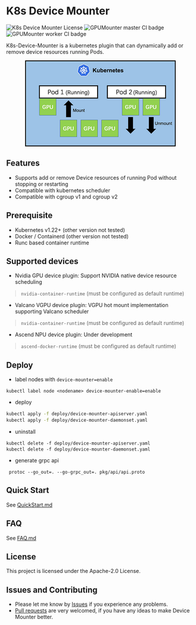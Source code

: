 # K8s Device Mounter

![K8s Device Mounter License](https://img.shields.io/github/license/pokerfaceSad/GPUMounter.svg)  ![GPUMounter master CI badge](https://github.com/pokerfaceSad/GPUMounter/workflows/GPUMounter-master%20CI/badge.svg)  ![GPUMounter worker CI badge](https://github.com/pokerfaceSad/GPUMounter/workflows/GPUMounter-worker%20CI/badge.svg)

K8s-Device-Mounter is a kubernetes plugin that can dynamically add or remove device resources running Pods.

<div align="center"> <img src="docs/images/SchematicDiagram.png" alt="Schematic Diagram Of Device Dynamic Mount"  /> </div>

## Features

* Supports add or remove Device resources of running Pod without stopping or restarting
* Compatible with kubernetes scheduler
* Compatible with cgroup v1 and cgroup v2

## Prerequisite 

* Kubernetes v1.22+ (other version not tested)
* Docker / Containerd (other version not tested)
* Runc based container runtime

## Supported devices

* Nvidia GPU device plugin: Support NVIDIA native device resource scheduling
> `nvidia-container-runtime` (must be configured as default runtime)

* Valcano VGPU device plugin: VGPU hot mount implementation supporting Valcano scheduler
> `nvidia-container-runtime` (must be configured as default runtime)

* Ascend NPU device plugin: Under development
> `ascend-docker-runtime` (must be configured as default runtime)


## Deploy

* label nodes with `device-mounter=enable`

```shell
kubectl label node <nodename> device-mounter-enable=enable
```

* deploy

```bash
kubectl apply -f deploy/device-mounter-apiserver.yaml
kubectl apply -f deploy/device-mounter-daemonset.yaml
```

* uninstall

```shell
kubectl delete -f deploy/device-mounter-apiserver.yaml
kubectl delete -f deploy/device-mounter-daemonset.yaml
```

* generate grpc api

```shell
 protoc --go_out=. --go-grpc_out=. pkg/api/api.proto
```

## Quick Start

See [QuickStart.md](docs/guide/QuickStart.md)

## FAQ

See  [FAQ.md](docs/guide/FAQ.md)

## License

This project is licensed under the Apache-2.0 License.

## Issues and Contributing

* Please let me know by [Issues](https://github.com/pokerfaceSad/GPUMounter/issues/new) if you experience any problems.
* [Pull requests](https://github.com/pokerfaceSad/GPUMounter/pulls) are very welcomed, if you have any ideas to make Device Mounter better.
